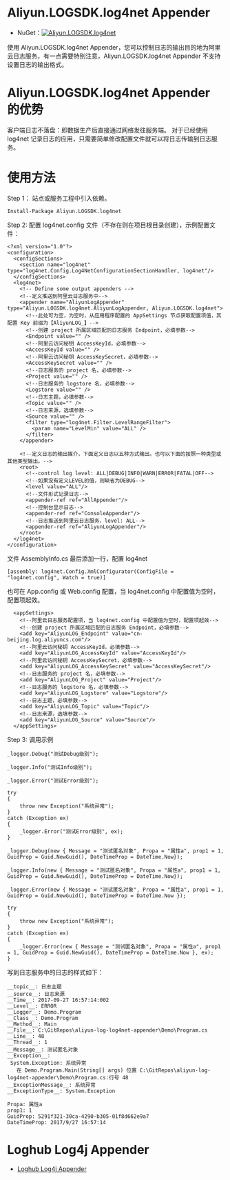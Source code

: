 # Aliyun.LOGSDK.log4net Appender
- NuGet：[![Aliyun.LOGSDK.log4net][1.1]][1.2]

[1.1]: https://buildstats.info/nuget/Aliyun.LOGSDK.log4net
[1.2]: https://www.nuget.org/packages/Aliyun.LOGSDK.log4net

使用 Aliyun.LOGSDK.log4net Appender，您可以控制日志的输出目的地为阿里云日志服务，有一点需要特别注意，Aliyun.LOGSDK.log4net Appender 不支持设置日志的输出格式。

# Aliyun.LOGSDK.log4net Appender 的优势

客户端日志不落盘：即数据生产后直接通过网络发往服务端。
对于已经使用 log4net 记录日志的应用，只需要简单修改配置文件就可以将日志传输到日志服务。

# 使用方法

Step 1： 站点或服务工程中引入依赖。
```
Install-Package Aliyun.LOGSDK.log4net
```

Step 2: 配置 log4net.config 文件（不存在则在项目根目录创建），示例配置文件：
```
<?xml version="1.0"?>
<configuration>
  <configSections>
    <section name="log4net" type="log4net.Config.Log4NetConfigurationSectionHandler, log4net"/>
  </configSections>
  <log4net>
    <!-- Define some output appenders -->
    <!--定义推送到阿里云日志服务中-->
    <appender name="AliyunLogAppender" type="Aliyun.LOGSDK.log4net.AliyunLogAppender, Aliyun.LOGSDK.log4net">
      <!--此处可为空，为空时，从应用程序配置的 AppSettings 节点获取配置项值，其配置 Key 前缀为【AliyunLOG_】-->
      <!--创建 project 所属区域匹配的日志服务 Endpoint，必填参数-->
      <Endpoint value="" />
      <!--阿里云访问秘钥 AccessKeyId，必填参数-->
      <AccessKeyId value="" />
      <!--阿里云访问秘钥 AccessKeySecret，必填参数-->
      <AccessKeySecret value="" />
      <!--日志服务的 project 名，必填参数-->
      <Project value="" />
      <!--日志服务的 logstore 名，必填参数-->
      <Logstore value="" />
      <!--日志主题，必填参数-->
      <Topic value="" />
      <!--日志来源，选填参数-->
      <Source value="" />
      <filter type="log4net.Filter.LevelRangeFilter">
        <param name="LevelMin" value="ALL" />
      </filter>
    </appender>

    <!--定义日志的输出媒介，下面定义日志以五种方式输出。也可以下面的按照一种类型或其他类型输出。-->
    <root>
      <!--control log level: ALL|DEBUG|INFO|WARN|ERROR|FATAL|OFF-->
      <!--如果没有定义LEVEL的值，则缺省为DEBUG-->
      <level value="ALL"/>
      <!--文件形式记录日志-->
      <appender-ref ref="AllAppender"/>
      <!--控制台显示日志-->
      <appender-ref ref="ConsoleAppender"/>
      <!--日志推送到阿里云日志服务，level: ALL-->
      <appender-ref ref="AliyunLogAppender"/>
    </root>
  </log4net>
</configuration>
```

文件 AssemblyInfo.cs 最后添加一行，配置 log4net
```
[assembly: log4net.Config.XmlConfigurator(ConfigFile = "log4net.config", Watch = true)]
```

也可在 App.config 或 Web.config 配置，当 log4net.config 中配置值为空时，配置项起效。
```
  <appSettings>
    <!--阿里云日志服务配置项，当 log4net.config 中配置值为空时，配置项起效-->
    <!--创建 project 所属区域匹配的日志服务 Endpoint，必填参数-->
    <add key="AliyunLOG_Endpoint" value="cn-beijing.log.aliyuncs.com"/>
    <!--阿里云访问秘钥 AccessKeyId，必填参数-->
    <add key="AliyunLOG_AccessKeyId" value="AccessKeyId"/>
    <!--阿里云访问秘钥 AccessKeySecret，必填参数-->
    <add key="AliyunLOG_AccessKeySecret" value="AccessKeySecret"/>
    <!--日志服务的 project 名，必填参数-->
    <add key="AliyunLOG_Project" value="Project"/>
    <!--日志服务的 logstore 名，必填参数-->
    <add key="AliyunLOG_Logstore" value="Logstore"/>
    <!--日志主题，必填参数-->
    <add key="AliyunLOG_Topic" value="Topic"/>
    <!--日志来源，选填参数-->
    <add key="AliyunLOG_Source" value="Source"/>
  </appSettings>

```

Step 3: 调用示例
```
_logger.Debug("测试Debug级别");

_logger.Info("测试Info级别");

_logger.Error("测试Error级别");

try
{
    throw new Exception("系统异常");
}
catch (Exception ex)
{
    _logger.Error("测试Error级别", ex);
}

_logger.Debug(new { Message = "测试匿名对象", Propa = "属性a", prop1 = 1, GuidProp = Guid.NewGuid(), DateTimeProp = DateTime.Now});

_logger.Info(new { Message = "测试匿名对象", Propa = "属性a", prop1 = 1, GuidProp = Guid.NewGuid(), DateTimeProp = DateTime.Now});

_logger.Error(new { Message = "测试匿名对象", Propa = "属性a", prop1 = 1, GuidProp = Guid.NewGuid(), DateTimeProp = DateTime.Now });

try
{
    throw new Exception("系统异常");
}
catch (Exception ex)
{
    _logger.Error(new { Message = "测试匿名对象", Propa = "属性a", prop1 = 1, GuidProp = Guid.NewGuid(), DateTimeProp = DateTime.Now }, ex);
}
```

写到日志服务中的日志的样式如下：
```
__topic__: 日志主题  
__source__: 日志来源
__Time__: 2017-09-27 16:57:14:002  
__Level__: ERROR
__Logger__: Demo.Program
__Class__: Demo.Program
__Method__: Main
__File__: C:\GitRepos\aliyun-log-log4net-appender\Demo\Program.cs
__Line__: 48
__Thread__: 1
__Message__: 测试匿名对象
__Exception__:
 System.Exception: 系统异常
   在 Demo.Program.Main(String[] args) 位置 C:\GitRepos\aliyun-log-log4net-appender\Demo\Program.cs:行号 48
__ExceptionMessage__: 系统异常
__ExceptionType__: System.Exception

Propa: 属性a
prop1: 1
GuidProp: 5291f321-30ca-4290-b305-01f8d662e9a7
DateTimeProp: 2017/9/27 16:57:14
```

# Loghub Log4j Appender
- [Loghub Log4j Appender](https://github.com/aliyun/aliyun-log-log4j-appender)